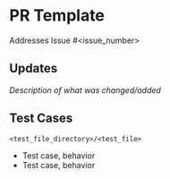 # PR Template

Addresses Issue #<issue_number>

## Updates
_Description of what was changed/added_

## Test Cases
`<test_file_directory>/<test_file>`
- Test case, behavior
- Test case, behavior
